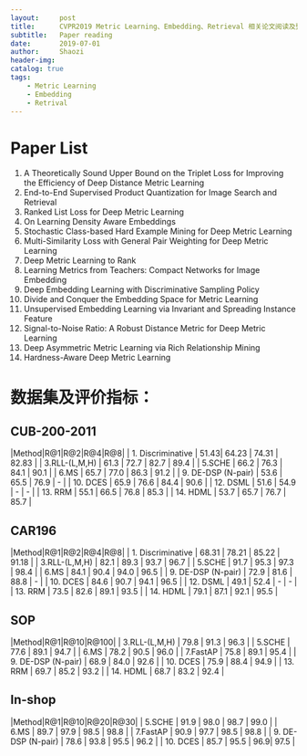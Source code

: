 ```yaml
---
layout:     post
title:      CVPR2019 Metric Learning、Embedding、Retrieval 相关论文阅读及整理
subtitle:   Paper reading
date:       2019-07-01
author:     Shaozi
header-img: 
catalog: true
tags:
	- Metric Learning
	- Embedding
	- Retrival
---
```



# Paper List

1. A Theoretically Sound Upper Bound on the Triplet Loss for Improving the Efficiency of Deep Distance Metric Learning
2. End-to-End Supervised Product Quantization for Image Search and Retrieval
3. Ranked List Loss for Deep Metric Learning
4. On Learning Density Aware Embeddings
5.  Stochastic Class-based Hard Example Mining for Deep Metric Learning
6. Multi-Similarity Loss with General Pair Weighting for Deep Metric Learning
7.  Deep Metric Learning to Rank
8. Learning Metrics from Teachers: Compact Networks for Image Embedding
9. Deep Embedding Learning with Discriminative Sampling Policy
10. Divide and Conquer the Embedding Space for Metric Learning
11. Unsupervised Embedding Learning via Invariant and Spreading Instance Feature
12. Signal-to-Noise Ratio: A Robust Distance Metric for Deep Metric Learning
13. Deep Asymmetric Metric Learning via Rich Relationship Mining
14. Hardness-Aware Deep Metric Learning

# 数据集及评价指标：

## CUB-200-2011

|Method|R@1|R@2|R@4|R@8|
| 1. Discriminative | 51.43| 64.23 | 74.31 | 82.83 |
| 3.RLL-(L,M,H) | 61.3 | 72.7 | 82.7 | 89.4 |
| 5.SCHE | 66.2 | 76.3 | 84.1 | 90.1 |
| 6.MS | 65.7 | 77.0 | 86.3 | 91.2 |
| 9. DE-DSP (N-pair) | 53.6 | 65.5 | 76.9 | - |
| 10. DCES | 65.9 | 76.6 | 84.4 | 90.6 |
| 12. DSML | 51.6 | 54.9 | - | - |
| 13. RRM | 55.1 | 66.5 | 76.8 | 85.3 |
| 14. HDML | 53.7 | 65.7 | 76.7 | 85.7 |

## CAR196

|Method|R@1|R@2|R@4|R@8|
| 1. Discriminative | 68.31 | 78.21 | 85.22 | 91.18 |
| 3.RLL-(L,M,H) | 82.1 | 89.3 | 93.7 | 96.7 |
| 5.SCHE | 91.7 | 95.3 | 97.3 | 98.4 |
| 6.MS | 84.1 | 90.4 | 94.0 | 96.5 |
| 9. DE-DSP (N-pair) | 72.9 | 81.6 | 88.8 | - |
| 10. DCES | 84.6 | 90.7 | 94.1 | 96.5 |
| 12. DSML | 49.1 | 52.4 | - | - |
| 13. RRM | 73.5 | 82.6 | 89.1 | 93.5 |
| 14. HDML | 79.1 | 87.1 | 92.1 | 95.5 |

## SOP

|Method|R@1|R@10|R@100|
| 3.RLL-(L,M,H) | 79.8 | 91.3 | 96.3 |
| 5.SCHE | 77.6 | 89.1 | 94.7 |
| 6.MS | 78.2 | 90.5 | 96.0 |
| 7.FastAP | 75.8 | 89.1 | 95.4 |
| 9. DE-DSP (N-pair) | 68.9 | 84.0 | 92.6 |
| 10. DCES | 75.9 | 88.4 | 94.9 |
| 13. RRM | 69.7 | 85.2 | 93.2 |
| 14. HDML | 68.7 | 83.2 | 92.4 |

## In-shop

|Method|R@1|R@10|R@20|R@30|
| 5.SCHE | 91.9 | 98.0 | 98.7 | 99.0 |
| 6.MS | 89.7 | 97.9 | 98.5 | 98.8 |
| 7.FastAP | 90.9 | 97.7 | 98.5 | 98.8 |
| 9. DE-DSP (N-pair) | 78.6 | 93.8 | 95.5 | 96.2 |
| 10. DCES | 85.7 | 95.5 | 96.9| 97.5 |